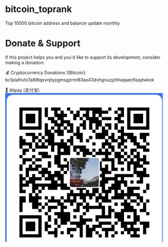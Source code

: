 # bitcoin_toprank
Top 10000 bitcoin address and balance update monthly

# Donate & Support
If this project helps you and you'd like to support its development, consider making a donation:

💰 Cryptocurrency Donations
![Bitcoin]: bc1plafrutx7a88tqxvnjtypgmsgzrml63ax43dvhgnuzjzhhaqaec6sqdwkxk

📱 Alipay (支付宝)
![Alipay QR Code](./assets/alipay-qrcode.png)
